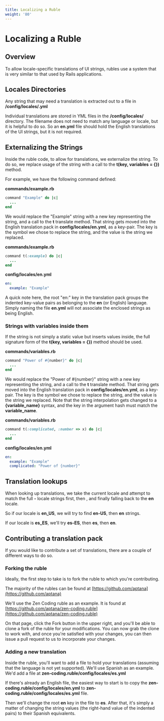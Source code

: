 ```yaml
---
title: Localizing a Ruble
weight: '80'
---
```


# Localizing a Ruble

## Overview

To allow locale-specific translations of UI strings, rubles use a system that is very similar to that used by Rails applications.

## Locales Directories

Any string that may need a translation is extracted out to a file in **<ruble>/config/locales/<locale>.yml**

Individual translations are stored in YML files in the **<ruble>/config/locales/** directory. The filename does not need to match any language or locale, but it is helpful to do so. So an **en.yml** file should hold the English translations of the UI strings, but it is not required.

## Externalizing the Strings

Inside the ruble code, to allow for translations, we externalize the string. To do so, we replace usage of the string with a call to the **t(key, variables = {})** method.

For example, we have the following command defined:

**commands/example.rb**

```ruby
command "Example" do |c|
  ...
end
```

We would replace the "Example" string with a new key representing the string, and a call to the **t** translate method. That string gets moved into the English translation pack in **config/locales/en.yml**, as a key-pair. The key is the symbol we chose to replace the string, and the value is the string we replaced.

**commands/example.rb**

```ruby
command t(:example) do |c|
  ...
end
```

**config/locales/en.yml**

```yml
en:
  example: "Example"
```

A quick note here, the root "en:" key in the translation pack groups the indented key-value pairs as belonging to the **en** (or English) language. Simply naming the file **en.yml** will not associate the enclosed strings as being English.

### Strings with variables inside them

If the string is not simply a static value but inserts values inside, the full signature form of the **t(key, variables = {})** method should be used.

**commands/variables.rb**

```ruby
command "Power of #{number}" do |c|
  ...
end
```

We would replace the "Power of #{number}" string with a new key representing the string, and a call to the **t** translate method. That string gets moved into the English translation pack in **config/locales/en.yml**, as a key-pair. The key is the symbol we chose to replace the string, and the value is the string we replaced. Note that the string interpolation gets changed to a **{variable\_name}** syntax, and the key in the argument hash must match the **variable\_name**.

**commands/variables.rb**

```ruby
command t(:complicated, :number => x) do |c|
  ...
end
```

**config/locales/en.yml**

```yml
en:
  example: "Example"
  complicated: "Power of {number}"
```

## Translation lookups

When looking up translations, we take the current locale and attempt to match the full **<language>-<country>** locale strings first, then **<locale>**, and finally falling back to the **en** locale.

So if our locale is **en\_US**, we will try to find **en-US**, then **en** strings.

If our locale is **es\_ES**, we'll try **es-ES**, then **es**, then **en**.

## Contributing a translation pack

If you would like to contribute a set of translations, there are a couple of different ways to do so.

### Forking the ruble

Ideally, the first step to take is to fork the ruble to which you're contributing.

The majority of the rubles can be found at [https://github.com/aptana](https://github.com/aptana)

We'll use the Zen Coding ruble as an example. It is found at [https://github.com/aptana/zen-coding.ruble](https://github.com/aptana/zen-coding.ruble)

On that page, click the Fork button in the upper right, and you'll be able to clone a fork of the ruble for your modifications. You can now grab the clone to work with, and once you're satisfied with your changes, you can then issue a pull request to us to incorporate your changes.

### Adding a new translation

Inside the ruble, you'll want to add a file to hold your translations (assuming that the language is not yet supported). We'll use Spanish as an example. We'd add a file at **zen-coding.ruble/config/locales/es.yml**

If there's already an English file, the easiest way to start is to copy the **zen-coding.ruble/config/locales/en.yml** to **zen-coding.ruble/config/locales/es.yml** file.

Then we'll change the root **en** key in the file to **es**. After that, it's simply a matter of changing the string values (the right-hand value of the indented pairs) to their Spanish equivalents.
